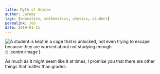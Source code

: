 ```yaml
---
title: Myth of Grades
author: Jeremy
tags: [education, mathematics, physics, student]
permalink: /66
date: 2019-01-11
---
```


![A student is kept in a cage that is unlocked, not even trying to escape because they are worried about not studying enough.](https://res.cloudinary.com/dh3hm8pb7/image/upload/c_scale,q_auto:best,w_615/v1535842782/Handwaving/Published/MythOfGrades.png){: .centre-image }

As much as it might seem like it at times, I promise you that there are other things that matter than grades.